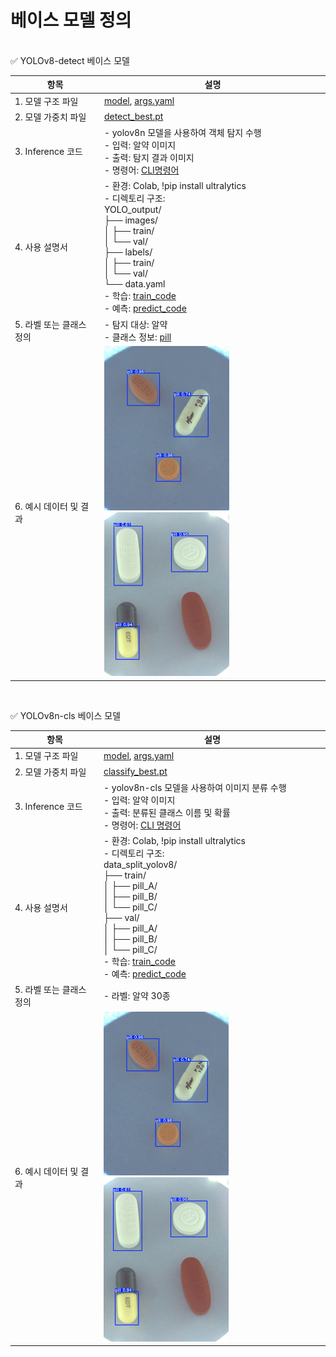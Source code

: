 # 베이스 모델 정의
<br>
✅ YOLOv8-detect 베이스 모델

| 항목              | 설명                   | 
| --------------- | -------------------- | 
| 1. 모델 구조 파일     | [model](./yolov8n_detect/DETECTION_model.ipynb), [args.yaml](./yolov8n_detect/args.yaml)      | 
| 2. 모델 가중치 파일    | [detect_best.pt](./yolov8n_detect/best.pt) | 
| 3. Inference 코드 | - yolov8n 모델을 사용하여 객체 탐지 수행<br> - 입력: 알약 이미지<br> - 출력: 탐지 결과 이미지<br> - 명령어: [CLI명령어](./yolov8n_detect/inference) | 
| 4. 사용 설명서       | - 환경: Colab, !pip install ultralytics <br> - 디렉토리 구조: <br>YOLO_output/<br>├── images/<br>│   ├── train/<br>│   └── val/<br>├── labels/<br>│   ├── train/<br>│   └── val/<br>└── data.yaml<br> - 학습: [train_code](./yolov8n_detect/train) <br> - 예측: [predict_code](./yolov8n_detect/inference)   |
| 5. 라벨 또는 클래스 정의 | - 탐지 대상: 알약<br>  - 클래스 정보: [pill](./yolov8n_detect/data.yaml)         | 
| 6. 예시 데이터 및 결과  | <img src="./yolov8n_detect/detect_img1.jpg" width="200">  <img src="./yolov8n_detect/detect_img2.jpg" width="200">     | 

<br>

✅ YOLOv8n-cls 베이스 모델

| 항목              | 설명               | 
| --------------- | ---------------- | 
| 1. 모델 구조 파일     | [model](./yolov8n-cls/CLASSIFY_model.ipynb), [args.yaml](./yolov8n-cls/args.yaml)  | 
| 2. 모델 가중치 파일    | [classify_best.pt](./yolov8n-cls/best.pt)   | 
| 3. Inference 코드 | - yolov8n-cls 모델을 사용하여 이미지 분류 수행<br> - 입력: 알약 이미지<br> - 출력: 분류된 클래스 이름 및 확률<br> - 명령어: [CLI 명령어](./yolov8n-cls/inference)  | 
| 4. 사용 설명서       |  - 환경: Colab, !pip install ultralytics <br> - 디렉토리 구조: <br>data_split_yolov8/<br>├── train/<br>│   ├── pill_A/<br>│   ├── pill_B/<br>│   └── pill_C/<br>├── val/<br>│   ├── pill_A/<br>│   ├── pill_B/<br>│   └── pill_C/<br> - 학습: [train_code](./yolov8n-cls/train) <br> - 예측: [predict_code](./yolov8n-cls/inference) | 
| 5. 라벨 또는 클래스 정의 | - 라벨: 알약 30종    | 
| 6. 예시 데이터 및 결과  | <img src="./yolov8n_detect/detect_img1.jpg" width="200">  <img src="./yolov8n_detect/detect_img2.jpg" width="200">     | 
